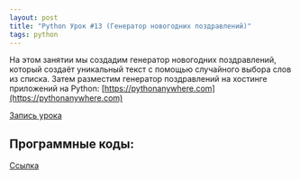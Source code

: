 ```yaml
---
layout: post
title: "Python Урок #13 (Генератор новогодних поздравлений)"
tags: python
---
```


На этом занятии мы создадим генератор новогодних поздравлений, который создаёт уникальный текст с помощью случайного выбора слов из списка.
Затем разместим генератор поздравлений на хостинге приложений на Python: [https://pythonanywhere.com](https://pythonanywhere.com)

[Запись урока](https://us02web.zoom.us/rec/share/porIseTybIRYbYlsStaZ361_R23bg3shrTorccLVcaqZzVUEd2XtOuZMBN1Xcbmm.3jug6BfllajbjsIy)

## Программные коды:
[Cсылка](https://repl.it/@JuniorCodeKryla/NY2021Generator#main.py)
